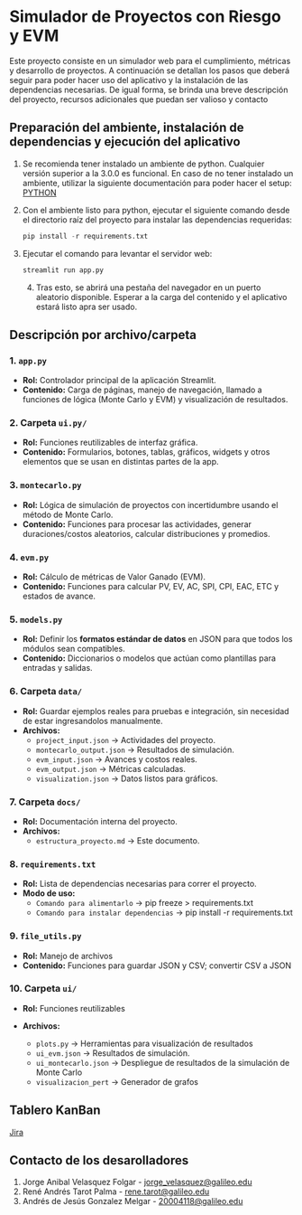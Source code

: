 # Simulador de Proyectos con Riesgo y EVM

Este proyecto consiste en un simulador web para el cumplimiento, métricas y desarrollo de proyectos. A continuación se detallan los pasos que deberá seguir para poder hacer uso del aplicativo y la instalación de las dependencias necesarias. De igual forma, se brinda una breve descripción del proyecto, recursos adicionales que puedan ser valioso y contacto

## Preparación del ambiente, instalación de dependencias y ejecución del aplicativo

1. Se recomienda tener instalado un ambiente de python. Cualquier versión superior a la 3.0.0 es funcional. En caso de no tener instalado un ambiente, utilizar la siguiente documentación para poder hacer el setup: [PYTHON](https://www.python.org/downloads/)
2. Con el ambiente listo para python, ejecutar el siguiente comando desde el directorio raíz del proyecto para instalar las dependencias requeridas:

   ```python
   pip install -r requirements.txt
   ```
3. Ejecutar el comando para levantar el servidor web:

   ```python
   streamlit run app.py
   ```


    4. Tras esto, se abrirá una pestaña del navegador en un puerto aleatorio disponible. Esperar a la carga del contenido y el aplicativo estará listo apra ser usado.

## Descripción por archivo/carpeta

### 1. `app.py`

- **Rol:** Controlador principal de la aplicación Streamlit.
- **Contenido:** Carga de páginas, manejo de navegación, llamado a funciones de lógica (Monte Carlo y EVM) y visualización de resultados.

### 2. Carpeta `ui.py/`

- **Rol:** Funciones reutilizables de interfaz gráfica.
- **Contenido:** Formularios, botones, tablas, gráficos, widgets y otros elementos que se usan en distintas partes de la app.

### 3. `montecarlo.py`

- **Rol:** Lógica de simulación de proyectos con incertidumbre usando el método de Monte Carlo.
- **Contenido:** Funciones para procesar las actividades, generar duraciones/costos aleatorios, calcular distribuciones y promedios.

### 4. `evm.py`

- **Rol:** Cálculo de métricas de Valor Ganado (EVM).
- **Contenido:** Funciones para calcular PV, EV, AC, SPI, CPI, EAC, ETC y estados de avance.

### 5. `models.py`

- **Rol:** Definir los **formatos estándar de datos** en JSON para que todos los módulos sean compatibles.
- **Contenido:** Diccionarios o modelos que actúan como plantillas para entradas y salidas.

### 6. Carpeta `data/`

- **Rol:** Guardar ejemplos reales para pruebas e integración, sin necesidad de estar ingresandolos manualmente.
- **Archivos:**
  - `project_input.json` → Actividades del proyecto.
  - `montecarlo_output.json` → Resultados de simulación.
  - `evm_input.json` → Avances y costos reales.
  - `evm_output.json` → Métricas calculadas.
  - `visualization.json` → Datos listos para gráficos.

### 7. Carpeta `docs/`

- **Rol:** Documentación interna del proyecto.
- **Archivos:**
  - `estructura_proyecto.md` → Este documento.

### 8. `requirements.txt`

- **Rol:** Lista de dependencias necesarias para correr el proyecto.
- **Modo de uso:**
  - `Comando para alimentarlo` → pip freeze > requirements.txt
  - `Comando para instalar dependencias` → pip install -r requirements.txt

### 9. `file_utils.py`

- **Rol:** Manejo de archivos
- **Contenido:** Funciones para guardar JSON y CSV; convertir CSV a JSON

### 10. Carpeta `ui/`

- **Rol:** Funciones reutilizables
- **Archivos:**

  - `plots.py` → Herramientas para visualización de resultados
  - `ui_evm.json` → Resultados de simulación.
  - `ui_montecarlo.json` → Despliegue de resultados de la simulación de Monte Carlo 
  - `visualizacion_pert` → Generador de grafos


## Tablero KanBan

[Jira](https://pio-galileo.atlassian.net/issues/?jql=project%20%3D%20SWDGP%20ORDER%20BY%20created%20DESC&referrer=agility)

## Contacto de los desarolladores

1. Jorge Anibal Velasquez Folgar - jorge_velasquez@galileo.edu
2. René Andrés Tarot Palma - rene.tarot@galileo.edu
3. Andrés de Jesús Gonzalez Melgar - 20004118@galileo.edu

